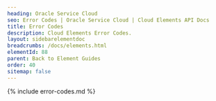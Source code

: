 ```yaml
---
heading: Oracle Service Cloud
seo: Error Codes | Oracle Service Cloud | Cloud Elements API Docs
title: Error Codes
description: Cloud Elements Error Codes.
layout: sidebarelementdoc
breadcrumbs: /docs/elements.html
elementId: 88
parent: Back to Element Guides
order: 40
sitemap: false
---
```


{% include error-codes.md %}
